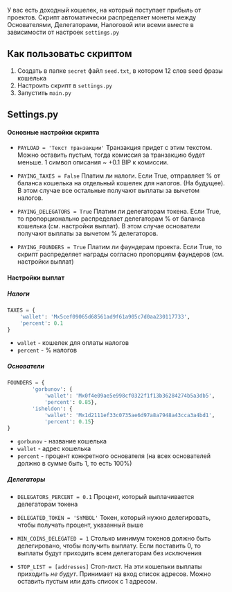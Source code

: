 У вас есть доходный кошелек, на который поступает прибыль от проектов. 
Скрипт автоматически распределяет монеты между Основателями, Делегаторами, Налоговой или всеми вместе в зависимости от настроек `settings.py`

## Как пользоватьс скриптом
1. Создать в папке `secret` файл `seed.txt`, в котором 12 слов seed фразы кошелька
2. Настроить скрипт в `settings.py`
3. Запустить `main.py`


## Settings.py

#### Основные настройки скрипта
- `PAYLOAD = 'Текст транзакции'`
  Транзакция придет с этим текстом. Можно оставить пустым, тогда комиссия за транзакцию будет меньше. 1 символ описания ~ +0.1 BIP к комиссии.

- `PAYING_TAXES = False`
  Платим ли налоги. Если True, отправляет % от баланса кошелька на отдельный кошелек для налогов. (На будущее). В этом случае все остальные получают выплаты за вычетом налогов.

- `PAYING_DELEGATORS = True`
  Платим ли делегаторам токена. Если True, то пропорционально распределает делегаторам % от баланса кошелька (см. настройки выплат). В этом случае основатели получают выплаты за вычетом % делегаторов.

- `PAYING_FOUNDERS = True`
  Платим ли фаундерам проекта. Если True, то скрипт распределяет награды согласно пропорциям фаундеров (см. настройки выплат)


#### Настройки выплат
##### Налоги
```python
TAXES = {
    'wallet': 'Mx5cef09065d68561ad9f61a905c7d0aa230117733',
    'percent': 0.1
}
```
- `wallet` - кошелек для оплаты налогов
- `percent` - % налогов

##### Основатели
```python
FOUNDERS = {
        'gorbunov': {
            'wallet': 'Mx0f4e09ae5e998cf0322f1f13b36284274b5a3db5',
            'percent': 0.85},
        'isheldon': {
            'wallet': 'Mx1d2111ef33c0735ae6d97a8a7948a43cca3a4bd1',
            'percent': 0.15}
}
```
- `gorbunov` - название кошелька
- `wallet` - адрес кошелька
- `percent` - процент конкретного основателя (на всех основателей должно в сумме быть 1, то есть 100%)

##### Делегаторы
- `DELEGATORS_PERCENT = 0.1`
  Процент, который выплачивается делегаторам токена

- `DELEGATED_TOKEN = 'SYMBOL'`
  Токен, который нужно делегировать, чтобы получать процент, указанный выше

- `MIN_COINS_DELEGATED = 1`
  Столько минимум токенов должно быть делегировано, чтобы получить выплату. Если поставить 0, то выплаты будут приходить всем делегаторам без исключения

- `STOP_LIST = [addresses]`
  Стоп-лист. На эти кошельки выплаты приходить *не будут*. Принимает на вход список адресов. Можно оставить пустым  или дать список с 1 адресом.

